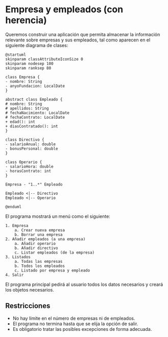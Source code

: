 # Empresa y empleados (con herencia)

Queremos construir una aplicación que permita almacenar la información relevante sobre empresas y sus empleados, tal
como aparecen en el siguiente diagrama de clases:

```plantuml
@startuml
skinparam classAttributeIconSize 0
skinparam nodesep 100
skinparam ranksep 80

class Empresa {
- nombre: String
- anyoFundacion: LocalDate
}

abstract class Empleado {
# nombre: String
# apellidos: String
# fechaNacimiento: LocalDate
# fechaContrato: LocalDate
+ edad(): int
+ diasContratado(): int
}

class Directivo {
- salarioAnual: double
- bonusPersonal: double
}

class Operario {
- salarioHora: double
- horasContrato: int
}

Empresa - "1..*" Empleado

Empleado <|-- Directivo
Empleado <|-- Operario

@enduml
```

El programa mostrará un menú como el siguiente:

```plaintext
1. Empresa
	a. Crear nueva empresa
	b. Borrar una empresa
2. Añadir empleados (a una empresa)
	a. Añadir operario
	b. Añadir directivo
	c. Listar empleados (de la empresa)
3. Listados
	a. Todas las empresas
	b. Todos los empleados
	c. Listado por empresa y empleado
4. Salir
```

El programa principal pedirá al usuario todos los datos necesarios y creará los objetos necesarios.

## Restricciones

- No hay límite en el número de empresas ni de empleados.
- El programa no termina hasta que se elija la opción de salir.
- Es obligatorio tratar las posibles excepciones de forma adecuada.
